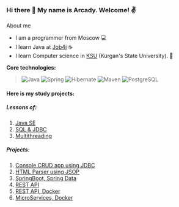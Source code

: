 ### Hi there 👋 My name is Arcady. Welcome! :v:

About me

* I am a programmer from Moscow :computer:
* I learn Java at [Job4j](https://job4j.ru/) :coffee:
* I learn Computer science in [KSU](https://kgsu.ru/eng//) (Kurgan's State University). :office:


<b>Core technologies:</b>
> ![Java](https://img.shields.io/badge/Java-%3E%3D%208-orange) 
![Spring](https://img.shields.io/badge/Spring-%3E2.7-green)
![Hibernate](https://img.shields.io/badge/Hybernate-%3E5.6-red)
![Maven](https://img.shields.io/badge/Maven-%3E4.0-blue)
![PostgreSQL](https://img.shields.io/badge/PostgreSQL-%3E%3D%209-blue)


#### Here is my study projects:
##### Lessons of:
1. [Java SE](https://github.com/Arcady555/job4j_elementary)
2. [SQL & JDBC](https://github.com/Arcady555/job4j_design)
3. [Multithreading](https://github.com/Arcady555/job4j_threads)

##### Projects:
1. [Console CRUD app using JDBC](https://github.com/Arcady555/job4j_tracker)
2. [HTML Parser using JSOP](https://github.com/Arcady555/job4j_grabber)
3. [SpringBoot, Spring Data](https://github.com/Arcady555/job4j_accidents)
4. [REST API](https://github.com/Arcady555/job4j_url_shortcut)
5. [REST API, Docker](https://github.com/Arcady555/job4j_auth)
6. [MicroServices, Docker](https://github.com/Arcady555/job4j_fast_food)

<!--
**Arcady555/Arcady555** is a ✨ _special_ ✨ repository because its `README.md` (this file) appears on your GitHub profile.

Here are some ideas to get you started:

- 🔭 I’m currently working on ...
- 🌱 I’m currently learning ...
- 👯 I’m looking to collaborate on ...
- 🤔 I’m looking for help with ...
- 💬 Ask me about ...
- 📫 How to reach me: ...
- 😄 Pronouns: ...
- ⚡ Fun fact: ...
-->
